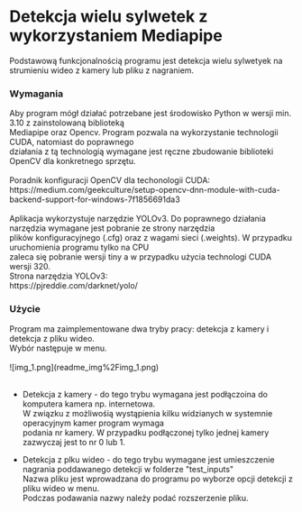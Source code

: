 <h1>Detekcja wielu sylwetek z wykorzystaniem Mediapipe</h1>
Podstawową funkcjonalnością programu jest detekcja wielu sylwetyek na strumieniu wideo z kamery lub pliku z nagraniem.

<h3>Wymagania</h3>
Aby program mógł działać potrzebane jest środowisko Python w wersji min. 3.10 z zainstolowaną biblioteką</br>
Mediapipe oraz Opencv. Program pozwala na wykorzystanie technologii CUDA, natomiast do poprawnego</br>
działania z tą technologią wymagane jest ręczne zbudowanie biblioteki OpenCV dla konkretnego sprzętu.</br>
</br>
Poradnik konfiguracji OpenCV dla techonologii CUDA:</br>
https://medium.com/geekculture/setup-opencv-dnn-module-with-cuda-backend-support-for-windows-7f1856691da3
</br></br>
Aplikacja wykorzystuje narzędzie YOLOv3. Do poprawnego działania narzędzia wymagane jest pobranie ze strony narzędzia</br>
plików konfiguracyjnego (.cfg) oraz z wagami sieci (.weights). W przypadku uruchomienia programu tylko na CPU </br>
zaleca się pobranie wersji tiny a w przypadku użycia technologi CUDA wersji 320.</br>
Strona narzędzia YOLOv3:</br>
https://pjreddie.com/darknet/yolo/

<h3>Użycie</h3>
Program ma zaimplementowane dwa tryby pracy: detekcja z kamery i detekcja z pliku wideo. </br>
Wybór następuje w menu.</br></br>
![img_1.png](readme_img%2Fimg_1.png)
</br></br>

<ul>
    <li>Detekcja z kamery - do tego trybu wymagana jest podłączoina do komputera kamera np. internetowa.</li>
        W związku z możliwośią wystąpienia kilku widzianych w systemnie operacyjnym kamer program wymaga<br>
        podania nr kamery. W przypadku podłączonej tylko jednej kamery zazwyczaj jest to nr 0 lub 1.
</ul>
<ul>
    <li>Detekcja z plku wideo - do tego trybu wymagane jest umieszczenie nagrania poddawanego detekcji w folderze "test_inputs"</li>
    Nazwa pliku jest wprowadzana do programu po wyborze opcji detekcji z pliku wideo w menu.</br>
    Podczas podawania nazwy należy podać rozszerzenie pliku.
</ul>
